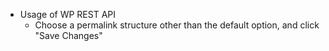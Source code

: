 - Usage of WP REST API  
  * Choose a permalink structure other than the default option, and click "Save Changes"